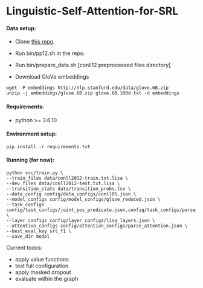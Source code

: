 # Linguistic-Self-Attention-for-SRL


#### Data setup:

- Clone [this repo](https://github.com/iesl/conll2012-preprocess-parsing/tree/master/bin).

- Run bin/pp12.sh in the repo.

- Run bin/prepare_data.sh [conll12 preprocessed files directory] 

- Download GloVe embeddings
```
wget -P embeddings http://nlp.stanford.edu/data/glove.6B.zip
unzip -j embeddings/glove.6B.zip glove.6B.100d.txt -d embeddings
```

#### Requirements:
- python >= 3.6.10


#### Environment setup:

```
pip install -r requirements.txt
```

#### Running (for now):

```
python src/train.py \
--train_files data/conll2012-train.txt.lisa \
--dev_files data/conll2012-test.txt.lisa \
--transition_stats data/transition_probs.tsv \
--data_config config/data_configs/conll05.json \
--model_configs config/model_configs/glove_reduced.json \
--task_configs config/task_configs/joint_pos_predicate.json,config/task_configs/parse_heads.json,config/task_configs/parse_labels.json,config/task_configs/srl.json \
--layer_configs config/layer_configs/lisa_layers.json \
--attention_configs config/attention_configs/parse_attention.json \
--best_eval_key srl_f1 \
--save_dir model 
```

Current todos:
- apply value functions
- test full configuration
- apply masked dropout
- evaluate within the graph
